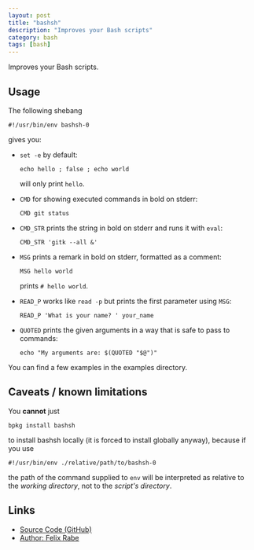 ```yaml
---
layout: post
title: "bashsh"
description: "Improves your Bash scripts"
category: bash
tags: [bash]
---
```

Improves your Bash scripts.


Usage
-----

The following shebang

    #!/usr/bin/env bashsh-0

gives you:

-   `set -e` by default:

        echo hello ; false ; echo world

    will only print `hello`.

-   `CMD` for showing executed commands in bold on stderr:

        CMD git status

-   `CMD_STR` prints the string in bold on stderr and runs it with `eval`:

        CMD_STR 'gitk --all &'

-   `MSG` prints a remark in bold on stderr, formatted as a comment:

        MSG hello world

    prints `# hello world`.

-   `READ_P` works like `read -p` but prints the first parameter using `MSG`:

        READ_P 'What is your name? ' your_name

-   `QUOTED` prints the given arguments in a way that is safe to pass to commands:

        echo "My arguments are: $(QUOTED "$@")"

You can find a few examples in the examples directory.


Caveats / known limitations
---------------------------

You **cannot** just

    bpkg install bashsh

to install bashsh locally (it is forced to install globally anyway), because if you use

    #!/usr/bin/env ./relative/path/to/bashsh-0

the path of the command supplied to `env` will be interpreted as relative to the *working directory*, not to the *script's directory*.


Links
-----

* [Source Code (GitHub)](https://github.com/mcrio/bashsh)
* [Author: Felix Rabe](http://rabe.io)
